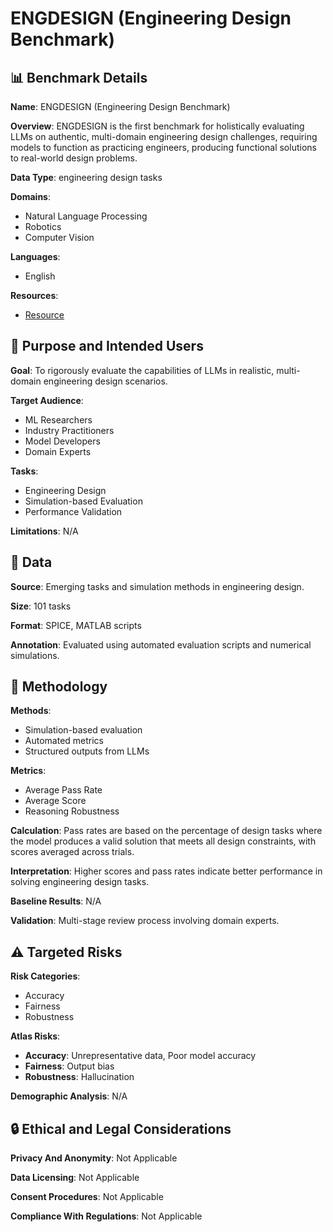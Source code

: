 # ENGDESIGN (Engineering Design Benchmark)

## 📊 Benchmark Details

**Name**: ENGDESIGN (Engineering Design Benchmark)

**Overview**: ENGDESIGN is the first benchmark for holistically evaluating LLMs on authentic, multi-domain engineering design challenges, requiring models to function as practicing engineers, producing functional solutions to real-world design problems.

**Data Type**: engineering design tasks

**Domains**:
- Natural Language Processing
- Robotics
- Computer Vision

**Languages**:
- English

**Resources**:
- [Resource](https://agi4engineering.github.io/Eng-Design/)

## 🎯 Purpose and Intended Users

**Goal**: To rigorously evaluate the capabilities of LLMs in realistic, multi-domain engineering design scenarios.

**Target Audience**:
- ML Researchers
- Industry Practitioners
- Model Developers
- Domain Experts

**Tasks**:
- Engineering Design
- Simulation-based Evaluation
- Performance Validation

**Limitations**: N/A

## 💾 Data

**Source**: Emerging tasks and simulation methods in engineering design.

**Size**: 101 tasks

**Format**: SPICE, MATLAB scripts

**Annotation**: Evaluated using automated evaluation scripts and numerical simulations.

## 🔬 Methodology

**Methods**:
- Simulation-based evaluation
- Automated metrics
- Structured outputs from LLMs

**Metrics**:
- Average Pass Rate
- Average Score
- Reasoning Robustness

**Calculation**: Pass rates are based on the percentage of design tasks where the model produces a valid solution that meets all design constraints, with scores averaged across trials.

**Interpretation**: Higher scores and pass rates indicate better performance in solving engineering design tasks.

**Baseline Results**: N/A

**Validation**: Multi-stage review process involving domain experts.

## ⚠️ Targeted Risks

**Risk Categories**:
- Accuracy
- Fairness
- Robustness

**Atlas Risks**:
- **Accuracy**: Unrepresentative data, Poor model accuracy
- **Fairness**: Output bias
- **Robustness**: Hallucination

**Demographic Analysis**: N/A

## 🔒 Ethical and Legal Considerations

**Privacy And Anonymity**: Not Applicable

**Data Licensing**: Not Applicable

**Consent Procedures**: Not Applicable

**Compliance With Regulations**: Not Applicable
